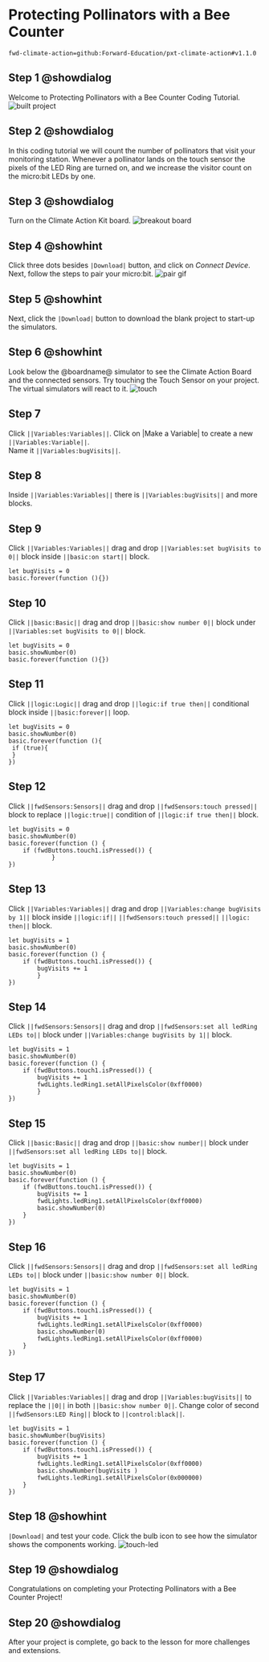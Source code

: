 # Protecting Pollinators with a Bee Counter

```package
fwd-climate-action=github:Forward-Education/pxt-climate-action#v1.1.0
```

## Step 1 @showdialog

Welcome to Protecting Pollinators with a Bee Counter Coding Tutorial.
![built project](https://forward-education.github.io/pxt-climate-action/tutorial-assets/project-beetouch-200.png)

## Step 2 @showdialog

In this coding tutorial we will count the number of pollinators that visit your monitoring station. Whenever a pollinator lands on the touch sensor the pixels of the LED Ring are turned on, and we increase the visitor count on the micro:bit LEDs by one.

## Step 3 @showdialog

Turn on the Climate Action Kit board.
![breakout board](https://forward-education.github.io/pxt-climate-action/tutorial-assets/breakout-turn-on.png)

## Step 4 @showhint

Click three dots besides `|Download|` button, and click on _Connect Device_. Next, follow the steps to pair your micro:bit.
![pair gif](https://forward-education.github.io/pxt-climate-action/tutorial-assets/pairmicrobit-280x203.gif)

## Step 5 @showhint

Next, click the `|Download|` button to download the blank project to start-up the simulators.

## Step 6 @showhint

Look below the @boardname@ simulator to see the Climate Action Board and the connected sensors. Try touching the Touch Sensor on your project. The virtual simulators will react to it.
![touch](https://forward-education.github.io/pxt-climate-action/tutorial-assets/simulator-7-Touch.gif)

## Step 7

Click `||Variables:Variables||`. Click on |Make a Variable| to create a new `||Variables:Variable||`.  
Name it `||Variables:bugVisits||`.

## Step 8

Inside `||Variables:Variables||` there is `||Variables:bugVisits||`
and more blocks.

## Step 9

Click `||Variables:Variables||` drag and drop `||Variables:set bugVisits to 0||` block
inside `||basic:on start||` block.

```blocks
let bugVisits = 0
basic.forever(function (){})
```

## Step 10

Click `||basic:Basic||` drag and drop `||basic:show number 0||` block
under `||Variables:set bugVisits to 0||` block.

```blocks
let bugVisits = 0
basic.showNumber(0)
basic.forever(function (){})
```

## Step 11

Click `||logic:Logic||` drag and drop `||logic:if true then||`
conditional block inside `||basic:forever||` loop.

```blocks
let bugVisits = 0
basic.showNumber(0)
basic.forever(function (){
 if (true){
 }
})
```

## Step 12

Click `||fwdSensors:Sensors||` drag and drop `||fwdSensors:touch pressed||` block to replace `||logic:true||` condition of `||logic:if true then||` block.

```blocks
let bugVisits = 0
basic.showNumber(0)
basic.forever(function () {
    if (fwdButtons.touch1.isPressed()) {
            }
})
```

## Step 13

Click `||Variables:Variables||` drag and drop
`||Variables:change bugVisits by 1||` block inside
`||logic:if||` `||fwdSensors:touch pressed||` `||logic: then||` block.

```blocks
let bugVisits = 1
basic.showNumber(0)
basic.forever(function () {
    if (fwdButtons.touch1.isPressed()) {
        bugVisits += 1
        }
})
```

## Step 14

Click `||fwdSensors:Sensors||` drag and drop `||fwdSensors:set all ledRing LEDs to||` block under `||Variables:change bugVisits by 1||` block.

```blocks
let bugVisits = 1
basic.showNumber(0)
basic.forever(function () {
    if (fwdButtons.touch1.isPressed()) {
        bugVisits += 1
        fwdLights.ledRing1.setAllPixelsColor(0xff0000)
        }
})
```

## Step 15

Click `||basic:Basic||` drag and drop `||basic:show number||` block under `||fwdSensors:set all ledRing LEDs to||` block.

```blocks
let bugVisits = 1
basic.showNumber(0)
basic.forever(function () {
    if (fwdButtons.touch1.isPressed()) {
        bugVisits += 1
        fwdLights.ledRing1.setAllPixelsColor(0xff0000)
        basic.showNumber(0)
    }
})
```

## Step 16

Click `||fwdSensors:Sensors||` drag and drop `||fwdSensors:set all ledRing LEDs to||`
block under `||basic:show number 0||`
block.

```blocks
let bugVisits = 1
basic.showNumber(0)
basic.forever(function () {
    if (fwdButtons.touch1.isPressed()) {
        bugVisits += 1
        fwdLights.ledRing1.setAllPixelsColor(0xff0000)
        basic.showNumber(0)
        fwdLights.ledRing1.setAllPixelsColor(0xff0000)
    }
})
```

## Step 17

Click `||Variables:Variables||` drag and drop `||Variables:bugVisits||`
to replace the `||0||` in both `||basic:show number 0||`.
Change color of second `||fwdSensors:LED Ring||` block to `||control:black||`.

```blocks
let bugVisits = 1
basic.showNumber(bugVisits)
basic.forever(function () {
    if (fwdButtons.touch1.isPressed()) {
        bugVisits += 1
        fwdLights.ledRing1.setAllPixelsColor(0xff0000)
        basic.showNumber(bugVisits )
        fwdLights.ledRing1.setAllPixelsColor(0x000000)
    }
})
```

## Step 18 @showhint

`|Download|` and test your code. Click the bulb icon to see how
the simulator shows the components working.
![touch-led](https://forward-education.github.io/pxt-climate-action/tutorial-assets/simulator-10-LED-bee.gif)

## Step 19 @showdialog

Congratulations on completing your Protecting Pollinators with a Bee Counter Project!

## Step 20 @showdialog

After your project is complete, go back to the lesson for more challenges and extensions.
